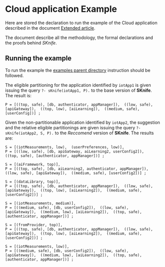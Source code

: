 <p><img align="left" width="100"> <h1>Cloud application Example</h1></p>

Here are stored the declaration to run the example of the Cloud application described in the document [Extended article](https://github.com/di-unipi-socc/sk/blob/main/Examples/CloudExample/CloudExample%20extended.pdf).

The document describe all the methodology, the formal declarations and the proofs behind *SKnife*.

## Running the example

To run the example the [examples parent directory](https://github.com/di-unipi-socc/sk/tree/main/examples) instruction should be followed.

The eligible partitioning for the application identified by `iotApp1` is given issuing the query `?- sKnife(iotApp1, P).` to the base version of **SKnife**.
The result is:

    P = [((top, safe), [db, authenticator, appManager]),  ((low, safe), [apiGateway]),  ((top, low), [aiLearning]),  ((medium, safe), [userConfig])] ;

Given the non-partitionable application identified by `iotApp2`, the suggestion and the relative eligible partitionings are given issuing the query `?- sKnife(iotApp2, S, P).` to the *Reccomend* version of **SKnife**.
The results are:

    S = [(iotMeasurements, low),  (userPreferences, low)],
    P = [((low, safe), [db, apiGateway, aiLearning2, userConfig2]),  ((top, safe), [authenticator, appManager])] ;

    S = [(aiFramework, top)],
    P = [((top, safe), [db, aiLearning2, authenticator, appManager]),  ((low, safe), [apiGateway]),  ((medium, safe), [userConfig2])] ;

    S = [(dataLibrary, top)],
    P = [((top, safe), [db, authenticator, appManager]),  ((low, safe), [apiGateway]),  ((top, low), [aiLearning2]),  ((medium, safe), [userConfig2])] ;

    S = [(iotMeasurements, medium)],
    P = [((medium, safe), [db, userConfig2]),  ((low, safe), [apiGateway]),  ((medium, low), [aiLearning2]),  ((top, safe), [authenticator, appManager])] ;

    S = [(fromProvider, top)],
    P = [((top, safe), [db, authenticator, appManager]),  ((low, safe), [apiGateway]),  ((top, low), [aiLearning2]),  ((medium, safe), [userConfig2])] ;

    S = [(iotMeasurements, low)],
    P = [((medium, safe), [db, userConfig2]),  ((low, safe), [apiGateway]),  ((medium, low), [aiLearning2]),  ((top, safe), [authenticator, appManager])] ;
